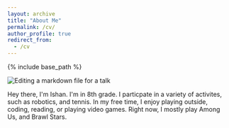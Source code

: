 ```yaml
---
layout: archive
title: "About Me"
permalink: /cv/
author_profile: true
redirect_from:
  - /cv
---
```


{% include base_path %}

![Editing a markdown file for a talk](https://media.discordapp.net/attachments/735521999878619146/794621783600922674/egpjepgojerpgojer.PNG?width=1278&height=500)


Hey there, I'm Ishan. I'm in 8th grade. I particpate in a variety of activites, such as robotics,  and tennis. In my free time, I enjoy playing outside, coding, reading, or playing video games. Right now, I mostly play Among Us, and Brawl Stars. 
